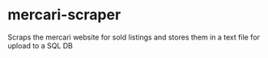 # mercari-scraper
Scraps the mercari website for sold listings and stores them in a text file for upload to a SQL DB
